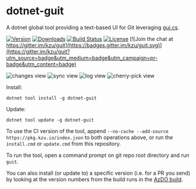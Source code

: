 # dotnet-guit

A dotnet global tool providing a text-based UI for Git leveraging [gui.cs](https://github.com/migueldeicaza/gui.cs).

[![Version](https://img.shields.io/nuget/vpre/dotnet-guit.svg)](https://www.nuget.org/packages/dotnet-guit)
[![Downloads](https://img.shields.io/nuget/dt/dotnet-guit)](https://www.nuget.org/packages/dotnet-guit)
[![Build Status](https://dev.azure.com/kzu/oss/_apis/build/status/guit?branchName=master)](http://build.azdo.io/kzu/oss/27)
[![License](https://img.shields.io/github/license/kzu/guit.svg)](LICENSE)
[![Join the chat at https://gitter.im/kzu/guit](https://badges.gitter.im/kzu/guit.svg)](https://gitter.im/kzu/guit?utm_source=badge&utm_medium=badge&utm_campaign=pr-badge&utm_content=badge)

![changes view](https://github.com/kzu/guit/raw/master/docs/img/changes.png)
![sync view](https://github.com/kzu/guit/raw/master/docs/img/sync.png)
![log view](https://github.com/kzu/guit/raw/master/docs/img/log.png)
![cherry-pick view](https://github.com/kzu/guit/raw/master/docs/img/cherry.png)

Install:

```
dotnet tool install -g dotnet-guit
```

Update:

```
dotnet tool update -g dotnet-guit
```


To use the CI version of the tool, append `--no-cache --add-source https://pkg.kzu.io/index.json` to both operations above, 
or run the `install.cmd` or `update.cmd` from this repository.

To run the tool, open a command prompt on git repo root directory and run `guit`. 


You can also install (or update to) a specific version (i.e. for a PR you send) by looking at the version 
numbers from the build runs in the [AzDO build](https://build.azdo.io/kzu/oss/27).
